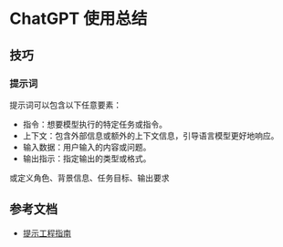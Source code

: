 # ChatGPT 使用总结

## 技巧

### 提示词

提示词可以包含以下任意要素：

- 指令：想要模型执行的特定任务或指令。
- 上下文：包含外部信息或额外的上下文信息，引导语言模型更好地响应。
- 输入数据：用户输入的内容或问题。
- 输出指示：指定输出的类型或格式。

或定义角色、背景信息、任务目标、输出要求

## 参考文档

- [提示工程指南](https://www.promptingguide.ai/zh)